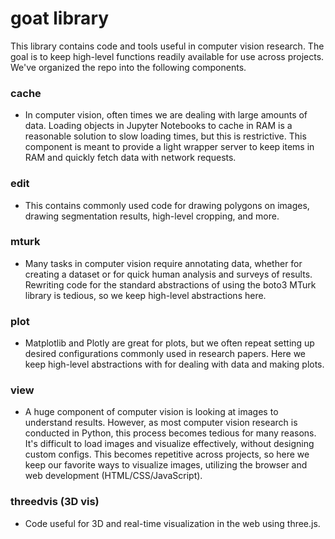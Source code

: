 # goat library

This library contains code and tools useful in computer vision research. The goal is to keep high-level functions readily available for use across projects. We've organized the repo into the following components.

### cache
- In computer vision, often times we are dealing with large amounts of data. Loading objects in Jupyter Notebooks to cache in RAM is a reasonable solution to slow loading times, but this is restrictive. This component is meant to provide a light wrapper server to keep items in RAM and quickly fetch data with network requests.

### edit
- This contains commonly used code for drawing polygons on images, drawing segmentation results, high-level cropping, and more.

### mturk
- Many tasks in computer vision require annotating data, whether for creating a dataset or for quick human analysis and surveys of results. Rewriting code for the standard abstractions of using the boto3 MTurk library is tedious, so we keep high-level abstractions here.

### plot
- Matplotlib and Plotly are great for plots, but we often repeat setting up desired configurations commonly used in research papers. Here we keep high-level abstractions with for dealing with data and making plots.

### view
- A huge component of computer vision is looking at images to understand results. However, as most computer vision research is conducted in Python, this process becomes tedious for many reasons. It's difficult to load images and visualize effectively, without designing custom configs. This becomes repetitive across projects, so here we keep our favorite ways to visualize images, utilizing the browser and web development (HTML/CSS/JavaScript).

### threedvis (3D vis)
- Code useful for 3D and real-time visualization in the web using three.js.